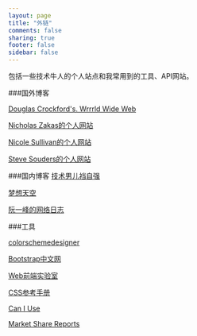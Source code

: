 ```yaml
---
layout: page
title: "外链"
comments: false
sharing: true
footer: false
sidebar: false
---
```

包括一些技术牛人的个人站点和我常用到的工具、API网站。

###国外博客

<a href="http://www.crockford.com/" target="_blank" title="Douglas Crockford是《JavaScript语言精粹》的作者，是数据交换格式JSON的发明者">Douglas Crockford's. Wrrrld Wide Web</a>

<a href="http://www.nczonline.net/" target="_blank" title="Nicholas Zakas是《JavaScript高级程序设计》《高性能JavaScript》《Maintainable JavaScript》的作者">Nicholas Zakas的个人网站</a>

<a href="http://www.stubbornella.org/content/" target="_blank" title="Nicole Sullivan主要是CSS领域的专家">Nicole Sullivan的个人网站</a>

<a href="http://stevesouders.com/" target="_blank" title="Steve Souders是《高性能网站建设指南》《高性能网站建设进阶指南》的作者">Steve Souders的个人网站</a>

###国内博客
<a href="http://geeksavetheworld.com/" target="_blank" title="这是我同学的个人博客">技术男儿裆自强</a>

<a href="http://www.cnblogs.com/lhb25/" target="_blank" title="一个前端技术信息博客">梦想天空</a>

<a href="http://www.ruanyifeng.com/blog/" target="_blank" title="阮一峰的网络日志.阮一峰是《黑客与画家》的译者。">阮一峰的网络日志</a>

###工具

<a href="http://colorschemedesigner.com/" target="_blank" title="网站配色设计工具">colorschemedesigner</a>

<a href="http://www.bootcss.com/" target="_blank" title="Bootstrap中文网">Bootstrap中文网</a>

<a href="http://demo.doyoe.com/" target="_blank" title="Web前端实验室用于存放CSS探索之旅的实验和测试用例(Demos and Examples)">Web前端实验室</a>

<a href="http://css.doyoe.com/" target="_blank" title="web前端开发参考手册系列">CSS参考手册</a>

<a href="http://caniuse.com/" target="_blank" title="可以在这里查询是否可用某项HTML5或者CSS3特性">Can I Use</a>

<a href="http://marketshare.hitslink.com/" target="_blank" title="互联网相关技术全球市场份额报告">Market Share Reports</a>

<a href="" target="_blank" title=""></a>